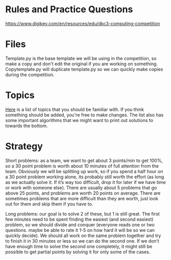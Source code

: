 # Rules and Practice Questions
https://www.digikey.com/en/resources/edu/dkc3-computing-competition

# Files
Template.py is the base template we will be using in the competition, so make a copy and don't edit the original if you are working on something. Copytemplate.py will duplicate template.py so we can quickly make copies during the competition.

# Topics
[Here](https://docs.google.com/document/d/1_r5eKWFf-iQt5iTq9Okb8-MWNqSVJwPguNzSZzQlcCw/edit?usp=sharing) is a list of topics that you should be familiar with. If you think something should be added, you're free to make changes.
The list also has some important algorithms that we might want to print out solutions to towards the bottom.

# Strategy
Short problems: as a team, we want to get about 3 points/min to get 100%, so a 30 point problem is worth about 10 minutes of full attention from the team. Obviously we will be splitting up work, so if you spend a half hour on a 30 point problem working alone, its probably still worth the effort (as long as we actually solve it. If it’s way too difficult, drop it for later if we have time or work with someone else).
There are usually about 5 problems that go above 25 points, and problems are worth 20 points on average. There are sometimes problems that are more difficult than they are worth, just look out for them and skip them if you have to.

Long problems: our goal is to solve 2 of these, but 1 is still great. The first few minutes need to be spent finding the easiest (and second easiest) problem, so we should divide and conquer (everyone reads one or two questions. maybe be able to rate it 1-5 on how hard it will be so we can quickly decide). We should all work on the same problem together and try to finish it in 30 minutes or less so we can do the second one. If we don’t have enough time to solve the second one completely, it might still be possible to get partial points by solving it for only some of the cases.
